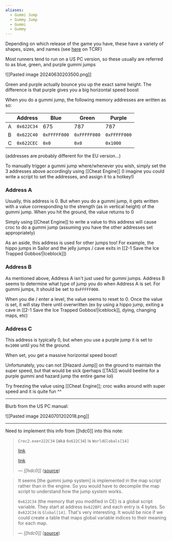 ```yaml
---
aliases:
  - Gummi Jump
  - Gummy Jump
  - Gummi
  - Gummy
---
```

Depending on which release of the game you have, these have a variety of shapes, sizes, and names (see [here](https://tcrf.net/Croc_2_(Windows,_PlayStation)#Regional_Differences) on TCRF)

Most runners tend to run on a US PC version, so these usually are referred to as blue, green, and purple gummi jumps

![[Pasted image 20240630203500.png]]

Green and purple actually bounce you up the exact same height. The difference is that purple gives you a big horizontal speed boost

When you do a gummi jump, the following memory addresses are written as so:

|     | Address    | Blue         | Green        | Purple       |
| --- | ---------- | ------------ | ------------ | ------------ |
| A   | `0x622C34` | 675          | 787          | 787          |
| B   | `0x622C40` | `0xFFFFF000` | `0xFFFFF000` | `0xFFFFF000` |
| C   | `0x622CEC` | `0x0`        | `0x0`        | `0x1000`     |

(addresses are probably different for the EU version...)

To manually trigger a gummi jump where/whenever you wish, simply set the 3 addresses above accordingly using [[Cheat Engine]] (I imagine you could write a script to set the addresses, and assign it to a hotkey!)
### Address A
Usually, this address is 0. But when you do a gummi jump, it gets written with a value corresponding to the strength (as in vertical height) of the gummi jump. When you hit the ground, the value returns to 0

Simply using [[Cheat Engine]] to write a value to this address will cause croc to do a gummi jump (assuming you have the other addresses set appropriately)

As an aside, this address is used for other jumps too! For example, the hippo jumps in Sailor and the jelly jumps / cave exits in [[2-1 Save the Ice Trapped Gobbos!|Iceblock]])
### Address B
As mentioned above, Address A isn't just used for gummi jumps. Address B seems to determine what type of jump you do when Address A is set. For gummi jumps, it should be set to `0xFFFFF000`.

When you die / enter a level, the value seems to reset to 0. Once the value is set, it will stay there until overwritten (ex by using a hippo jump, exiting a cave in [[2-1 Save the Ice Trapped Gobbos!|Iceblock]], dying, changing maps, etc)
### Address C
This address is typically 0, but when you use a purple jump it is set to `0x1000` until you hit the ground.

When set, you get a massive horizontal speed boost!

Unfortunately, you can not [[Hazard Jump]] on the ground to maintain the super speed, but that would be sick (perhaps [[TAS]] would beeline for a purple gummi and hazard jump the entire game lol)

Try freezing the value using [[Cheat Engine]]; croc walks around with super speed and it is quite fun ^^

---
Blurb from the US PC manual:

![[Pasted image 20240701202018.png]]

---
Need to implement this info from [[hdc0]] into this note:
> `Croc2.exe+222C34` (aka `0x622C34`) is `WorldGlobals[14]`
> 
> [link](https://discord.com/channels/313375426112389123/408694062862958592/676384276257701918)
> 
> [link](https://discord.com/channels/313375426112389123/408694062862958592/676486927796535326)
> 
> &mdash; <cite>[[hdc0]]</cite> ([source](https://discord.com/channels/313375426112389123/408694062862958592/1256565484615237754))

> It seems \[the gummi jump system] is implemented in the map script rather than in the engine. So you would have to decompile the map script to understand how the jump system works.
> 
> `0x622C34` (the memory that you modified in CE) is a global script variable. They start at address `0x622BFC` and each entry is 4 bytes. So `0x622C34` is `Global[14]`. That's very interesting. It would be nice if we could create a table that maps global variable indices to their meaning for each map.
> 
> &mdash; <cite>[[hdc0]]</cite> ([source](https://discord.com/channels/313375426112389123/408694062862958592/676486690671689728))